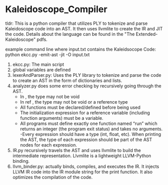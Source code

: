 # Kaleidoscope_Compiler

tldr: This is a python compiler that utilizes PLY to tokenize and parse Kaleidoscope code into an AST. It then uses llvmlite to create the IR and JIT the code. Details about the language can be found in the "The Extended-Kaleidoscope" pdfs. 

example command line where input.txt contains the Kaleidsocope Code:
python ekcc.py -emit-ast -jit -O input.txt

1. ekcc.py: The main script
2. global variables are defined
3. lexerAndParser.py: Uses the PLY library to tokenize and parse the code to create an AST in the form of dictionaries and lists. 
4. analyzer.py does some error checking by recursively going through the AST.
	- In <vdecl>, the type may not be void
	- In ref <type>, the type may not be void or a reference type
	- All functions must be declared/defined before being used
	- The initialization expression for a reference variable (including function arguments) must be a variable.
	- All programs must define exactly one function named “run” which returns an integer (the program exit status) and takes no arguments.
	-Every expression should have a type (int, float, etc).  When printing the AST, the type of each expression should be part of the AST nodes for each expression.
5. IR.py recursively travels the AST and uses llvmlite to build the intermediate representation. Llvmlite is a lightweight LLVM-Python binding.
6. llvm_binder.py: actually binds, compiles, and executes the IR. It injects LLVM IR code into the IR module string for the print function. It also optimizes the compilation of the code. 